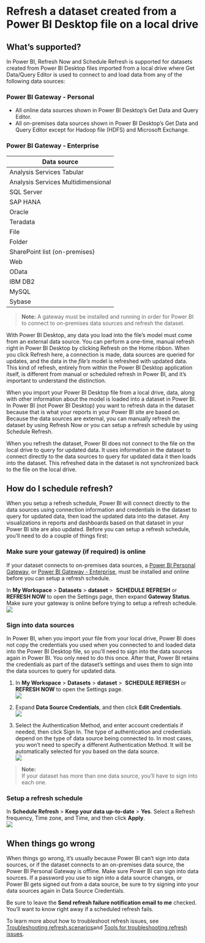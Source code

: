 <properties
   pageTitle="Refresh a dataset created from a Power BI Desktop file on a local drive"
   description="Refresh a dataset created from a Power BI Desktop file on a local drive"
   services="powerbi"
   documentationCenter=""
   authors="guyinacube"
   manager="mblythe"
   editor=""
   tags=""/>

<tags
   ms.service="powerbi"
   ms.devlang="NA"
   ms.topic="article"
   ms.tgt_pltfrm="NA"
   ms.workload="powerbi"
   ms.date="01/06/2016"
   ms.author="asaxton"/>

# Refresh a dataset created from a Power BI Desktop file on a local drive  

## What’s supported?  
In Power BI, Refresh Now and Schedule Refresh is supported for datasets created from Power BI Desktop files imported from a local drive where Get Data/Query Editor is used to connect to and load data from any of the following data sources:  

### Power BI Gateway - Personal
-   All online data sources shown in Power BI Desktop’s Get Data and Query Editor.
-   All on-premises data sources shown in Power BI Desktop’s Get Data and Query Editor except for Hadoop file (HDFS) and Microsoft Exchange.

### Power BI Gateway - Enterprise

|**Data source**|
|---|
|Analysis Services Tabular|
|Analysis Services Multidimensional|
|SQL Server|
|SAP HANA|
|Oracle|
|Teradata|
|File|
|Folder|
|SharePoint list (on-premises)|
|Web|
|OData|
|IBM DB2|
|MySQL|
|Sybase|

> **Note:** A gateway must be installed and running in order for Power BI to connect to on-premises data sources and refresh the dataset.

With Power BI Desktop, any data you load into the file’s model must come from an external data source. You can perform a one-time, manual refresh right in Power BI Desktop by clicking Refresh on the Home ribbon. When you click Refresh here, a connection is made, data sources are queried for updates, and the data in the *file’s* model is refreshed with updated data. This kind of refresh, entirely from within the Power BI Desktop application itself, is different from manual or scheduled refresh in Power BI, and it’s important to understand the distinction.

When you import your Power BI Desktop file from a local drive, data, along with other information about the model is loaded into a dataset in Power BI. In Power BI (not Power BI Desktop) you want to refresh data in the dataset because that is what your reports in your Power BI site are based on. Because the data sources are external, you can manually refresh the dataset by using Refresh Now or you can setup a refresh schedule by using Schedule Refresh.

When you refresh the dataset, Power BI does not connect to the file on the local drive to query for updated data. It uses information in the dataset to connect directly to the data sources to query for updated data it then loads into the dataset. This refreshed data in the dataset is not synchronized back to the file on the local drive.

## How do I schedule refresh?  
When you setup a refresh schedule, Power BI will connect directly to the data sources using connection information and credentials in the dataset to query for updated data, then load the updated data into the dataset. Any visualizations in reports and dashboards based on that dataset in your Power BI site are also updated. Before you can setup a refresh schedule, you’ll need to do a couple of things first:

### Make sure your gateway (if required) is online  
If your dataset connects to on-premises data sources, a [Power BI Personal Gateway](powerbi-personal-gateway.md), or [Power BI Gateway - Enterprise](powerbi-gateway-enterprise.md), must be installed and online before you can setup a refresh schedule.

In **My Workspace** &gt; **Datasets** &gt; **dataset** &gt;  **SCHEDULE REFRESH** or **REFRESH NOW** to open the Settings page, then expand **Gateway Status**. Make sure your gateway is online before trying to setup a refresh schedule.  
	![](media/powerbi-refresh-desktop-file-local-drive/Refresh_PGOnline.png)

### Sign into data sources  
In Power BI, when you import your file from your local drive, Power BI does not copy the credentials you used when you connected to and loaded data into the Power BI Desktop file, so you’ll need to sign into the data sources again in Power BI. You only need to do this once. After that, Power BI retains the credentials as part of the dataset’s settings and uses them to sign into the data sources to query for updated data.

1. ﻿In **My Workspace** &gt; **Datasets** &gt; **dataset** &gt;  **SCHEDULE REFRESH** or **REFRESH NOW** to open the Settings page.  
	![](media/powerbi-refresh-desktop-file-local-drive/Refresh_SignInToDS_1.png)

2. Expand **Data Source Credentials**, and then click **Edit Credentials**.  
	![](media/powerbi-refresh-desktop-file-local-drive/Refresh_SignInToDS_2.png)

3. Select the Authentication Method, and enter account credentials if needed, then click Sign In. The type of authentication and credentials depend on the type of data source being connected to. In most cases, you won’t need to specify a different Authentication Method. It will be automatically selected for you based on the data source.  
	![](media/powerbi-refresh-desktop-file-local-drive/Refresh_SignInToDS_3.png)

>**Note:**  
>If your dataset has more than one data source, you’ll have to sign into each one.

### Setup a refresh schedule  
In **Schedule Refresh** &gt; **Keep your data up-to-date** &gt; **Yes**. Select a Refresh frequency, Time zone, and Time, and then click **Apply**.  
	![](media/powerbi-refresh-desktop-file-local-drive/Refresh_SetupSched.png)

## ﻿﻿When things go wrong  
When things go wrong, it’s usually because Power BI can’t sign into data sources, or if the dataset connects to an on-premises data source, the Power BI Personal Gateway is offline. Make sure Power BI can sign into data sources. If a password you use to sign into a data source changes, or Power BI gets signed out from a data source, be sure to try signing into your data sources again in Data Source Credentials.

Be sure to leave the **Send refresh failure notification email to me** checked. You’ll want to know right away if a scheduled refresh fails.

To learn more about how to troubleshoot refresh issues, see [Troubleshooting refresh.scenarios](powerbi-refresh-troubleshooting-refresh-scenarios.md)and [Tools for troubleshooting refresh issues](powerbi-refresh-tools-for-troubleshooting-issues.md).
